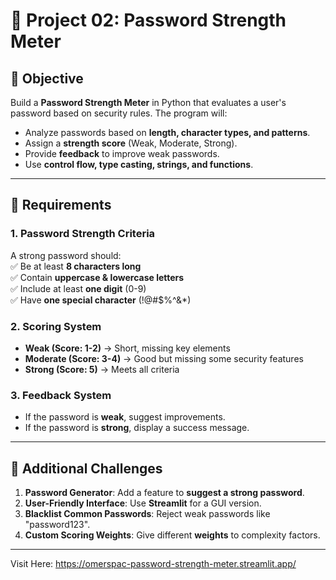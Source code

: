 # 🔐 Project 02: Password Strength Meter

## **📌 Objective**  
Build a **Password Strength Meter** in Python that evaluates a user's password based on security rules. The program will:  
- Analyze passwords based on **length, character types, and patterns**.  
- Assign a **strength score** (Weak, Moderate, Strong).  
- Provide **feedback** to improve weak passwords.  
- Use **control flow, type casting, strings, and functions**.  

---

## **🔹 Requirements**  

### **1. Password Strength Criteria**
A strong password should:  
✅ Be at least **8 characters long**  
✅ Contain **uppercase & lowercase letters**  
✅ Include at least **one digit** (0-9)  
✅ Have **one special character** (!@#$%^&*)  

### **2. Scoring System**
- **Weak (Score: 1-2)** → Short, missing key elements  
- **Moderate (Score: 3-4)** → Good but missing some security features  
- **Strong (Score: 5)** → Meets all criteria  

### **3. Feedback System**
- If the password is **weak**, suggest improvements.  
- If the password is **strong**, display a success message.  

---

## **🔹 Additional Challenges**  
1. **Password Generator**: Add a feature to **suggest a strong password**.  
2. **User-Friendly Interface**: Use **Streamlit** for a GUI version.  
3. **Blacklist Common Passwords**: Reject weak passwords like "password123".  
4. **Custom Scoring Weights**: Give different **weights** to complexity factors.  

--- 

Visit Here: https://omerspac-password-strength-meter.streamlit.app/